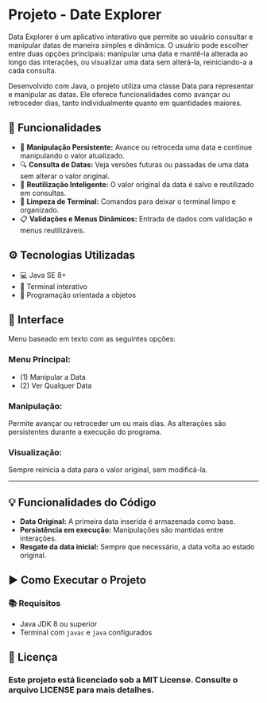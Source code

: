 # Projeto - Date Explorer

Data Explorer é um aplicativo interativo que permite ao usuário consultar e manipular datas de maneira simples e dinâmica. O usuário pode escolher entre duas opções principais: manipular uma data e mantê-la alterada ao longo das interações, ou visualizar uma data sem alterá-la, reiniciando-a a cada consulta.

Desenvolvido com Java, o projeto utiliza uma classe Data para representar e manipular as datas. Ele oferece funcionalidades como avançar ou retroceder dias, tanto individualmente quanto em quantidades maiores.

## 🎯 Funcionalidades

- 🔄 **Manipulação Persistente:** Avance ou retroceda uma data e continue manipulando o valor atualizado.
- 🔍 **Consulta de Datas:** Veja versões futuras ou passadas de uma data sem alterar o valor original.
- 🧠 **Reutilização Inteligente:** O valor original da data é salvo e reutilizado em consultas.
- 🧼 **Limpeza de Terminal:** Comandos para deixar o terminal limpo e organizado.
- 📋 **Validações e Menus Dinâmicos:** Entrada de dados com validação e menus reutilizáveis.

## ⚙ Tecnologias Utilizadas

- 💻 Java SE 8+
- 🧪 Terminal interativo
- 🧠 Programação orientada a objetos

## 📱 Interface

Menu baseado em texto com as seguintes opções:

### Menu Principal:

- (1) Manipular a Data
- (2) Ver Qualquer Data

### Manipulação:

Permite avançar ou retroceder um ou mais dias. As alterações são persistentes durante a execução do programa.

### Visualização:

Sempre reinicia a data para o valor original, sem modificá-la.

---

## 💡 Funcionalidades do Código

- **Data Original:** A primeira data inserida é armazenada como base.
- **Persistência em execução:** Manipulações são mantidas entre interações.
- **Resgate da data inicial:** Sempre que necessário, a data volta ao estado original.

## ▶ Como Executar o Projeto

### 📚 Requisitos

- Java JDK 8 ou superior
- Terminal com `javac` e `java` configurados

## 📄 Licença

### Este projeto está licenciado sob a MIT License. Consulte o arquivo LICENSE para mais detalhes.

